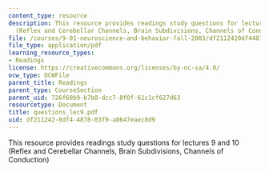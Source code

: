 ```yaml
---
content_type: resource
description: This resource provides readings study questions for lectures 9 and 10
  (Reflex and Cerebellar Channels, Brain Subdivisions, Channels of Conduction)
file: /courses/9-01-neuroscience-and-behavior-fall-2003/df2112420df4487803f9a8647eaec8d9_questions_lec9.pdf
file_type: application/pdf
learning_resource_types:
- Readings
license: https://creativecommons.org/licenses/by-nc-sa/4.0/
ocw_type: OCWFile
parent_title: Readings
parent_type: CourseSection
parent_uid: 726f60b9-b7b8-dcc7-8f0f-61c1cf627d63
resourcetype: Document
title: questions_lec9.pdf
uid: df211242-0df4-4878-03f9-a8647eaec8d9
---
```

This resource provides readings study questions for lectures 9 and 10 (Reflex and Cerebellar Channels, Brain Subdivisions, Channels of Conduction)